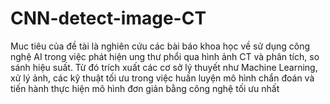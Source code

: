 # CNN-detect-image-CT
Muc tiêu của đề tài là nghiên cứu các bài báo khoa học về sử dụng công nghệ AI trong việc phát hiện ung thư phổi qua hình ảnh CT và phân tích, so sánh hiệu suất. Từ đó trích xuất các cơ sở lý thuyết như Machine Learning, xử lý ảnh, các kỹ thuật tối ưu trong việc huấn luyện mô hình chẩn đoán và tiến hành thực hiện mô hình đơn giản bằng công nghệ tối ưu nhất
